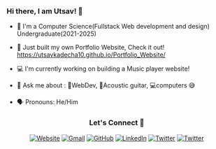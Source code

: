 ### Hi there, I am Utsav! 👋

<!--
**UtsavKadecha10/UtsavKadecha10** is a ✨ _special_ ✨ repository because its `README.md` (this file) appears on your GitHub profile.
-->
- 🏫 I'm a Computer Science(Fullstack Web development and design) Undergraduate(2021-2025)

- 💪 Just built my own Portfolio Website, Check it out! https://utsavkadecha10.github.io/Portfolio_Website/

- 💻 I'm currently working on building a Music player website!

- 💬 Ask me about : 📄WebDev, 🎸Acoustic guitar, 💻computers 😅

- 🗣 Pronouns: He/Him

<h3 align="center">Let's Connect 👥</h3>
<p align="center">
  <a href="https://utsavkadecha10.github.io/Portfolio_Website"><img src="https://img.icons8.com/bubbles/50/000000/web.png" alt="Website"/></a>
  <a href="mailto:ut.kadecha@gmail.com"><img src="https://img.icons8.com/bubbles/50/000000/gmail.png" alt="Gmail"/></a>
  <a href="https://github.com/UtsavKadecha10"><img src="https://img.icons8.com/bubbles/50/000000/github.png" alt="GitHub"/></a>
  <a href="https://www.linkedin.com/in/utsav-kadecha-a17607224"><img src="https://img.icons8.com/bubbles/50/000000/linkedin.png" alt="LinkedIn"/></a>
  <a href="https://twitter.com/KadechaUtsav"><img src="https://img.icons8.com/bubbles/50/000000/twitter-circled.png" alt="Twitter"/></a>
  <a href="https://www.instagram.com/_theguitarbuff_/"><img src="https://img.icons8.com/bubbles/50/instagram-new--v2.png" alt="Twitter"/></a>
</p>

